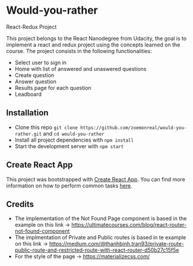 # Would-you-rather
React-Redux Project

This project belongs to the React Nanodegree from Udacity, the goal is to implement a react and redux project using the concepts learned on the course. The project consists in the following functionalities:

- Select user to sign in 
- Home with list of answered and unaswered questions
- Create question
- Answer question
- Results page for each question
- Leadboard

## Installation 
- Clone this repo `git clone https://github.com/zoemonreal/would-you-rather.git` and `cd would-you-rather `
- Install all project dependencies with `npm install`
- Start the development server with `npm start`

## Create React App

This project was bootstrapped with [Create React App](https://github.com/facebookincubator/create-react-app). You can find more information on how to perform common tasks [here](https://github.com/facebookincubator/create-react-app/blob/master/packages/react-scripts/template/README.md).

## Credits
* The implementation of the Not Found Page component is based in the example on this link -> https://ultimatecourses.com/blog/react-router-not-found-component
* The implmentation of Private and Public routes is based in te example on this link -> https://medium.com/@thanhbinh.tran93/private-route-public-route-and-restricted-route-with-react-router-d50b27c15f5e
* For the style of the page -> https://materializecss.com/


